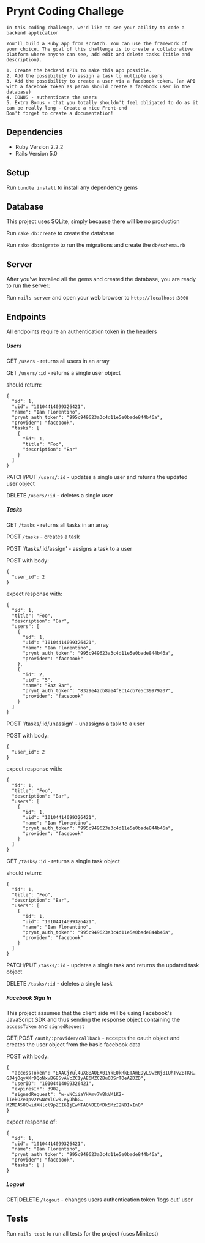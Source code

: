 # Prynt Coding Challege 
```
In this coding challenge, we'd like to see your ability to code a backend application
 
You'll build a Ruby app from scratch. You can use the framework of your choice. The goal of this challenge is to create a collaborative platform where anyone can see, add edit and delete tasks (title and description). 
 
1. Create the backend APIs to make this app possible.
2. Add the possibility to assign a task to multiple users
3. Add the possibility to create a user via a facebook token. (an API with a facebook token as param should create a facebook user in the database)  
4. BONUS - authenticate the users
5. Extra Bonus - that you totally shouldn't feel obligated to do as it can be really long - Create a nice Front-end
Don't forget to create a documentation! 
```

## Dependencies
- Ruby Version 2.2.2
- Rails Version 5.0

## Setup
Run `bundle install` to install any dependency gems

## Database
This project uses SQLite, simply because there will be no production

Run `rake db:create` to create the database

Run `rake db:migrate` to run the migrations and create the `db/schema.rb`

## Server
After you've installed all the gems and created the database, you are ready to run the server:

Run `rails server` and open your web browser to `http://localhost:3000`

## Endpoints
All endpoints require an authentication token in the headers

##### Users
GET `/users` - returns all users in an array

GET `/users/:id` - returns a single user object 

should return:
```
{
  "id": 1,
  "uid": "10104414099326421",
  "name": "Ian Florentino",
  "prynt_auth_token": "995c949623a3c4d11e5e0bade844b46a",
  "provider": "facebook",
  "tasks": [
    {
      "id": 1,
      "title": "Foo",
      "description": "Bar"
    }
  ]
}
```

PATCH/PUT `/users/:id` - updates a single user and returns the updated user object

DELETE `/users/:id` - deletes a single user 

##### Tasks
GET `/tasks` - returns all tasks in an array

POST `/tasks` - creates a task

POST '/tasks/:id/assign' - assigns a task to a user

POST with body:
```
{
  "user_id": 2
}
```

expect response with:
```
{
  "id": 1,
  "title": "Foo",
  "description": "Bar",
  "users": [
    {
      "id": 1,
      "uid": "10104414099326421",
      "name": "Ian Florentino",
      "prynt_auth_token": "995c949623a3c4d11e5e0bade844b46a",
      "provider": "facebook"
    },
    {
      "id": 2,
      "uid": "5",
      "name": "Baz Bar",
      "prynt_auth_token": "8329e42cb8ae4f8c14cb7e5c39979207",
      "provider": "facebook"
    }
  ]
}
```

POST '/tasks/:id/unassign' - unassigns a task to a user

POST with body:
```
{
  "user_id": 2
}
```

expect response with:
```
{
  "id": 1,
  "title": "Foo",
  "description": "Bar",
  "users": [
    {
      "id": 1,
      "uid": "10104414099326421",
      "name": "Ian Florentino",
      "prynt_auth_token": "995c949623a3c4d11e5e0bade844b46a",
      "provider": "facebook"
    }
  ]
}
```

GET `/tasks/:id` - returns a single task object

should return:
```
{
  "id": 1,
  "title": "Foo",
  "description": "Bar",
  "users": [
    {
      "id": 1,
      "uid": "10104414099326421",
      "name": "Ian Florentino",
      "prynt_auth_token": "995c949623a3c4d11e5e0bade844b46a",
      "provider": "facebook"
    }
  ]
}
```

PATCH/PUT `/tasks/:id` - updates a single task and returns the updated task object

DELETE `/tasks/:id` - deletes a single task

##### Facebook Sign In 
This project assumes that the client side will be using Facebook's JavaScript SDK and thus sending the response object containing the `accessToken` and `signedRequest`

GET|POST `/auth/:provider/callback` - accepts the oauth object and creates the user object from the basic facebook data

POST with body:
```
{
  "accessToken": "EAACjYul4uX8BAOEX01YkE0kRkETAmEDyL9wzRj8IUhTvZBTKR…GJ4jOqyXKrDQoNxvBG85vAVcZC1yAE6MZCZBu0DSrTOeAZDZD", 
  "userID": "10104414099326421", 
  "expiresIn": 3902, 
  "signedRequest": "w-vNCiiaYHXmv7W8kVM1K2-lIekOZe1pv2rwNcWlCwk.eyJhbG…M2MDA5OCwidXNlcl9pZCI6IjEwMTA0NDE0MDk5MzI2NDIxIn0"
}
```

expect response of:
```
{
  "id": 1,
  "uid": "10104414099326421",
  "name": "Ian Florentino",
  "prynt_auth_token": "995c949623a3c4d11e5e0bade844b46a",
  "provider": "facebook",
  "tasks": [ ]
}
```

##### Logout
GET|DELETE `/logout` - changes users authentication token 'logs out' user

## Tests 
Run `rails test` to run all tests for the project (uses Minitest)
